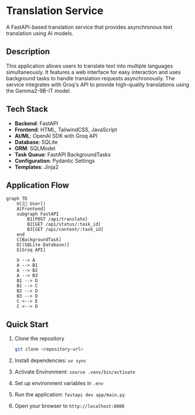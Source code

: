 # Translation Service

A FastAPI-based translation service that provides asynchronous text translation using AI models.

## Description

This application allows users to translate text into multiple languages simultaneously. It features a web interface for easy interaction and uses background tasks to handle translation requests asynchronously. The service integrates with Groq's API to provide high-quality translations using the Gemma2-9B-IT model.

## Tech Stack

- **Backend**: FastAPI
- **Frontend**: HTML, TailwindCSS, JavaScript
- **AI/ML**: OpenAI SDK with Groq API
- **Database**: SQLite
- **ORM**: SQLModel
- **Task Queue**: FastAPI BackgroundTasks
- **Configuration**: Pydantic Settings
- **Templates**: Jinja2

## Application Flow

```mermaid
graph TD
    U([👤 User])
    A[Frontend]
    subgraph FastAPI
        B1[POST /api/translate]
        B2[GET /api/status/:task_id]
        B3[GET /api/content/:task_id]
    end
    C[BackgroundTask]
    D[(SQLite Database)]
    E[Groq API]

    U --> A
    A --> B1
    A --> B2
    A --> B3
    B1 --> D
    B1 --> C
    B2 --> D
    B3 --> D
    C <--> E
    C <--> D
```

## Quick Start

1. Clone the repository
   
   ```bash
   git clone <repository-url>
   ```

2. Install dependencies: `uv sync`
3. Activate Environment: `source .venv/bin/activate`
4. Set up environment variables in `.env`
5. Run the application: `fastapi dev app/main.py`
6. Open your browser to `http://localhost:8000`

